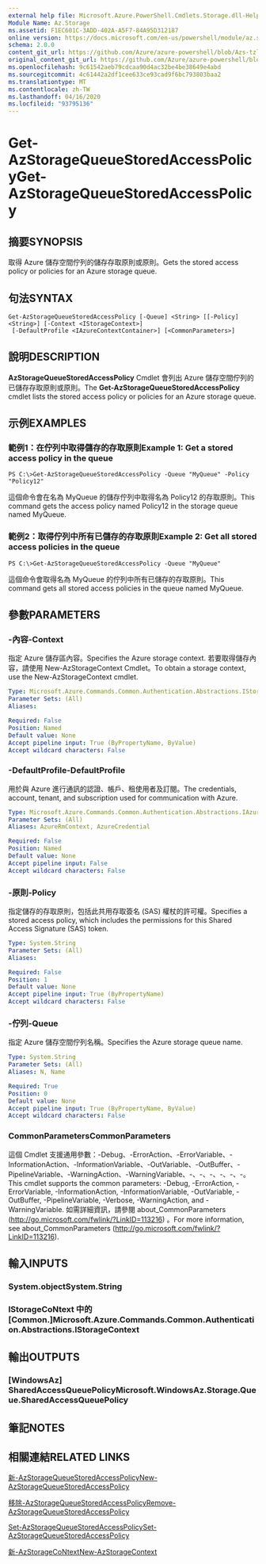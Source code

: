 ```yaml
---
external help file: Microsoft.Azure.PowerShell.Cmdlets.Storage.dll-Help.xml
Module Name: Az.Storage
ms.assetid: F1EC601C-3ADD-402A-A5F7-84A95D312187
online version: https://docs.microsoft.com/en-us/powershell/module/az.storage/get-azstoragequeuestoredaccesspolicy
schema: 2.0.0
content_git_url: https://github.com/Azure/azure-powershell/blob/Azs-tzl/src/Storage/Storage.Management/help/Get-AzStorageQueueStoredAccessPolicy.md
original_content_git_url: https://github.com/Azure/azure-powershell/blob/Azs-tzl/src/Storage/Storage.Management/help/Get-AzStorageQueueStoredAccessPolicy.md
ms.openlocfilehash: 9c61542aeb79cdcaa90d4ac32be4be38649e4abd
ms.sourcegitcommit: 4c61442a2df1cee633ce93cad9f6bc793803baa2
ms.translationtype: MT
ms.contentlocale: zh-TW
ms.lasthandoff: 04/16/2020
ms.locfileid: "93795136"
---
```

# <span data-ttu-id="e0eab-101">Get-AzStorageQueueStoredAccessPolicy</span><span class="sxs-lookup"><span data-stu-id="e0eab-101">Get-AzStorageQueueStoredAccessPolicy</span></span>

## <span data-ttu-id="e0eab-102">摘要</span><span class="sxs-lookup"><span data-stu-id="e0eab-102">SYNOPSIS</span></span>
<span data-ttu-id="e0eab-103">取得 Azure 儲存空間佇列的儲存存取原則或原則。</span><span class="sxs-lookup"><span data-stu-id="e0eab-103">Gets the stored access policy or policies for an Azure storage queue.</span></span>

## <span data-ttu-id="e0eab-104">句法</span><span class="sxs-lookup"><span data-stu-id="e0eab-104">SYNTAX</span></span>

```
Get-AzStorageQueueStoredAccessPolicy [-Queue] <String> [[-Policy] <String>] [-Context <IStorageContext>]
 [-DefaultProfile <IAzureContextContainer>] [<CommonParameters>]
```

## <span data-ttu-id="e0eab-105">說明</span><span class="sxs-lookup"><span data-stu-id="e0eab-105">DESCRIPTION</span></span>
<span data-ttu-id="e0eab-106">**AzStorageQueueStoredAccessPolicy** Cmdlet 會列出 Azure 儲存空間佇列的已儲存存取原則或原則。</span><span class="sxs-lookup"><span data-stu-id="e0eab-106">The **Get-AzStorageQueueStoredAccessPolicy** cmdlet lists the stored access policy or policies for an Azure storage queue.</span></span>

## <span data-ttu-id="e0eab-107">示例</span><span class="sxs-lookup"><span data-stu-id="e0eab-107">EXAMPLES</span></span>

### <span data-ttu-id="e0eab-108">範例1：在佇列中取得儲存的存取原則</span><span class="sxs-lookup"><span data-stu-id="e0eab-108">Example 1: Get a stored access policy in the queue</span></span>
```
PS C:\>Get-AzStorageQueueStoredAccessPolicy -Queue "MyQueue" -Policy "Policy12"
```

<span data-ttu-id="e0eab-109">這個命令會在名為 MyQueue 的儲存佇列中取得名為 Policy12 的存取原則。</span><span class="sxs-lookup"><span data-stu-id="e0eab-109">This command gets the access policy named Policy12 in the storage queue named MyQueue.</span></span>

### <span data-ttu-id="e0eab-110">範例2：取得佇列中所有已儲存的存取原則</span><span class="sxs-lookup"><span data-stu-id="e0eab-110">Example 2: Get all stored access policies in the queue</span></span>
```
PS C:\>Get-AzStorageQueueStoredAccessPolicy -Queue "MyQueue"
```

<span data-ttu-id="e0eab-111">這個命令會取得名為 MyQueue 的佇列中所有已儲存的存取原則。</span><span class="sxs-lookup"><span data-stu-id="e0eab-111">This command gets all stored access policies in the queue named MyQueue.</span></span>

## <span data-ttu-id="e0eab-112">參數</span><span class="sxs-lookup"><span data-stu-id="e0eab-112">PARAMETERS</span></span>

### <span data-ttu-id="e0eab-113">-內容</span><span class="sxs-lookup"><span data-stu-id="e0eab-113">-Context</span></span>
<span data-ttu-id="e0eab-114">指定 Azure 儲存區內容。</span><span class="sxs-lookup"><span data-stu-id="e0eab-114">Specifies the Azure storage context.</span></span>
<span data-ttu-id="e0eab-115">若要取得儲存內容，請使用 New-AzStorageContext Cmdlet。</span><span class="sxs-lookup"><span data-stu-id="e0eab-115">To obtain a storage context, use the New-AzStorageContext cmdlet.</span></span>

```yaml
Type: Microsoft.Azure.Commands.Common.Authentication.Abstractions.IStorageContext
Parameter Sets: (All)
Aliases:

Required: False
Position: Named
Default value: None
Accept pipeline input: True (ByPropertyName, ByValue)
Accept wildcard characters: False
```

### <span data-ttu-id="e0eab-116">-DefaultProfile</span><span class="sxs-lookup"><span data-stu-id="e0eab-116">-DefaultProfile</span></span>
<span data-ttu-id="e0eab-117">用於與 Azure 進行通訊的認證、帳戶、租使用者及訂閱。</span><span class="sxs-lookup"><span data-stu-id="e0eab-117">The credentials, account, tenant, and subscription used for communication with Azure.</span></span>

```yaml
Type: Microsoft.Azure.Commands.Common.Authentication.Abstractions.IAzureContextContainer
Parameter Sets: (All)
Aliases: AzureRmContext, AzureCredential

Required: False
Position: Named
Default value: None
Accept pipeline input: False
Accept wildcard characters: False
```

### <span data-ttu-id="e0eab-118">-原則</span><span class="sxs-lookup"><span data-stu-id="e0eab-118">-Policy</span></span>
<span data-ttu-id="e0eab-119">指定儲存的存取原則，包括此共用存取簽名 (SAS) 權杖的許可權。</span><span class="sxs-lookup"><span data-stu-id="e0eab-119">Specifies a stored access policy, which includes the permissions for this Shared Access Signature (SAS) token.</span></span>

```yaml
Type: System.String
Parameter Sets: (All)
Aliases:

Required: False
Position: 1
Default value: None
Accept pipeline input: True (ByPropertyName)
Accept wildcard characters: False
```

### <span data-ttu-id="e0eab-120">-佇列</span><span class="sxs-lookup"><span data-stu-id="e0eab-120">-Queue</span></span>
<span data-ttu-id="e0eab-121">指定 Azure 儲存空間佇列名稱。</span><span class="sxs-lookup"><span data-stu-id="e0eab-121">Specifies the Azure storage queue name.</span></span>

```yaml
Type: System.String
Parameter Sets: (All)
Aliases: N, Name

Required: True
Position: 0
Default value: None
Accept pipeline input: True (ByPropertyName, ByValue)
Accept wildcard characters: False
```

### <span data-ttu-id="e0eab-122">CommonParameters</span><span class="sxs-lookup"><span data-stu-id="e0eab-122">CommonParameters</span></span>
<span data-ttu-id="e0eab-123">這個 Cmdlet 支援通用參數：-Debug、-ErrorAction、-ErrorVariable、-InformationAction、-InformationVariable、-OutVariable、-OutBuffer、-PipelineVariable、-WarningAction、-WarningVariable、-、-、-、-、-、-。</span><span class="sxs-lookup"><span data-stu-id="e0eab-123">This cmdlet supports the common parameters: -Debug, -ErrorAction, -ErrorVariable, -InformationAction, -InformationVariable, -OutVariable, -OutBuffer, -PipelineVariable, -Verbose, -WarningAction, and -WarningVariable.</span></span> <span data-ttu-id="e0eab-124">如需詳細資訊，請參閱 about_CommonParameters (http://go.microsoft.com/fwlink/?LinkID=113216) 。</span><span class="sxs-lookup"><span data-stu-id="e0eab-124">For more information, see about_CommonParameters (http://go.microsoft.com/fwlink/?LinkID=113216).</span></span>

## <span data-ttu-id="e0eab-125">輸入</span><span class="sxs-lookup"><span data-stu-id="e0eab-125">INPUTS</span></span>

### <span data-ttu-id="e0eab-126">System.object</span><span class="sxs-lookup"><span data-stu-id="e0eab-126">System.String</span></span>

### <span data-ttu-id="e0eab-127">IStorageCoNtext 中的 [Common.]</span><span class="sxs-lookup"><span data-stu-id="e0eab-127">Microsoft.Azure.Commands.Common.Authentication.Abstractions.IStorageContext</span></span>

## <span data-ttu-id="e0eab-128">輸出</span><span class="sxs-lookup"><span data-stu-id="e0eab-128">OUTPUTS</span></span>

### <span data-ttu-id="e0eab-129">[WindowsAz] SharedAccessQueuePolicy</span><span class="sxs-lookup"><span data-stu-id="e0eab-129">Microsoft.WindowsAz.Storage.Queue.SharedAccessQueuePolicy</span></span>

## <span data-ttu-id="e0eab-130">筆記</span><span class="sxs-lookup"><span data-stu-id="e0eab-130">NOTES</span></span>

## <span data-ttu-id="e0eab-131">相關連結</span><span class="sxs-lookup"><span data-stu-id="e0eab-131">RELATED LINKS</span></span>

[<span data-ttu-id="e0eab-132">新-AzStorageQueueStoredAccessPolicy</span><span class="sxs-lookup"><span data-stu-id="e0eab-132">New-AzStorageQueueStoredAccessPolicy</span></span>](./New-AzStorageQueueStoredAccessPolicy.md)

[<span data-ttu-id="e0eab-133">移除-AzStorageQueueStoredAccessPolicy</span><span class="sxs-lookup"><span data-stu-id="e0eab-133">Remove-AzStorageQueueStoredAccessPolicy</span></span>](./Remove-AzStorageQueueStoredAccessPolicy.md)

[<span data-ttu-id="e0eab-134">Set-AzStorageQueueStoredAccessPolicy</span><span class="sxs-lookup"><span data-stu-id="e0eab-134">Set-AzStorageQueueStoredAccessPolicy</span></span>](./Set-AzStorageQueueStoredAccessPolicy.md)

[<span data-ttu-id="e0eab-135">新-AzStorageCoNtext</span><span class="sxs-lookup"><span data-stu-id="e0eab-135">New-AzStorageContext</span></span>](./New-AzStorageContext.md)


